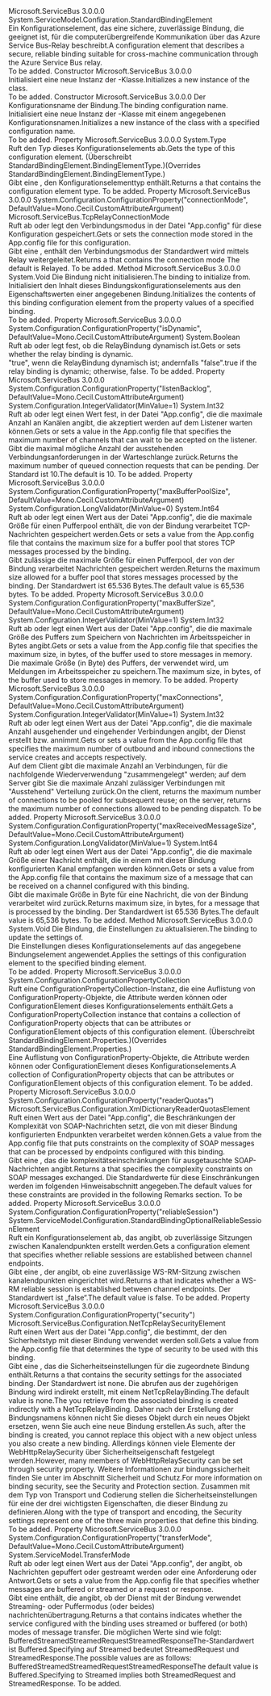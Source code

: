 <Type Name="NetTcpRelayBindingElement" FullName="Microsoft.ServiceBus.Configuration.NetTcpRelayBindingElement">
  <TypeSignature Language="C#" Value="public class NetTcpRelayBindingElement : System.ServiceModel.Configuration.StandardBindingElement" />
  <TypeSignature Language="ILAsm" Value=".class public auto ansi beforefieldinit NetTcpRelayBindingElement extends System.ServiceModel.Configuration.StandardBindingElement" />
  <TypeSignature Language="DocId" Value="T:Microsoft.ServiceBus.Configuration.NetTcpRelayBindingElement" />
  <TypeSignature Language="VB.NET" Value="Public Class NetTcpRelayBindingElement&#xA;Inherits StandardBindingElement" />
  <TypeSignature Language="F#" Value="type NetTcpRelayBindingElement = class&#xA;    inherit StandardBindingElement" />
  <AssemblyInfo>
    <AssemblyName>Microsoft.ServiceBus</AssemblyName>
    <AssemblyVersion>3.0.0.0</AssemblyVersion>
  </AssemblyInfo>
  <Base>
    <BaseTypeName>System.ServiceModel.Configuration.StandardBindingElement</BaseTypeName>
  </Base>
  <Interfaces />
  <Docs>
    <summary><span data-ttu-id="353a5-101">Ein Konfigurationselement, das eine sichere, zuverlässige Bindung, die geeignet ist, für die computerübergreifende Kommunikation über das Azure Service Bus-Relay beschreibt.</span><span class="sxs-lookup"><span data-stu-id="353a5-101">A configuration element that describes a secure, reliable binding suitable for cross-machine communication through the Azure Service Bus relay.</span></span></summary>
    <remarks>To be added.</remarks>
  </Docs>
  <Members>
    <Member MemberName=".ctor">
      <MemberSignature Language="C#" Value="public NetTcpRelayBindingElement ();" />
      <MemberSignature Language="ILAsm" Value=".method public hidebysig specialname rtspecialname instance void .ctor() cil managed" />
      <MemberSignature Language="DocId" Value="M:Microsoft.ServiceBus.Configuration.NetTcpRelayBindingElement.#ctor" />
      <MemberSignature Language="VB.NET" Value="Public Sub New ()" />
      <MemberType>Constructor</MemberType>
      <AssemblyInfo>
        <AssemblyName>Microsoft.ServiceBus</AssemblyName>
        <AssemblyVersion>3.0.0.0</AssemblyVersion>
      </AssemblyInfo>
      <Parameters />
      <Docs>
        <summary><span data-ttu-id="353a5-102">Initialisiert eine neue Instanz der <see cref="T:Microsoft.ServiceBus.Configuration.NetTcpRelayBindingElement" />-Klasse.</span><span class="sxs-lookup"><span data-stu-id="353a5-102">Initializes a new instance of the <see cref="T:Microsoft.ServiceBus.Configuration.NetTcpRelayBindingElement" /> class.</span></span></summary>
        <remarks>To be added.</remarks>
      </Docs>
    </Member>
    <Member MemberName=".ctor">
      <MemberSignature Language="C#" Value="public NetTcpRelayBindingElement (string name);" />
      <MemberSignature Language="ILAsm" Value=".method public hidebysig specialname rtspecialname instance void .ctor(string name) cil managed" />
      <MemberSignature Language="DocId" Value="M:Microsoft.ServiceBus.Configuration.NetTcpRelayBindingElement.#ctor(System.String)" />
      <MemberSignature Language="VB.NET" Value="Public Sub New (name As String)" />
      <MemberSignature Language="F#" Value="new Microsoft.ServiceBus.Configuration.NetTcpRelayBindingElement : string -&gt; Microsoft.ServiceBus.Configuration.NetTcpRelayBindingElement" Usage="new Microsoft.ServiceBus.Configuration.NetTcpRelayBindingElement name" />
      <MemberType>Constructor</MemberType>
      <AssemblyInfo>
        <AssemblyName>Microsoft.ServiceBus</AssemblyName>
        <AssemblyVersion>3.0.0.0</AssemblyVersion>
      </AssemblyInfo>
      <Parameters>
        <Parameter Name="name" Type="System.String" />
      </Parameters>
      <Docs>
        <param name="name"><span data-ttu-id="353a5-103">Der Konfigurationsname der Bindung.</span><span class="sxs-lookup"><span data-stu-id="353a5-103">The binding configuration name.</span></span></param>
        <summary><span data-ttu-id="353a5-104">Initialisiert eine neue Instanz der <see cref="T:Microsoft.ServiceBus.Configuration.NetTcpRelayBindingElement" />-Klasse mit einem angegebenen Konfigurationsnamen.</span><span class="sxs-lookup"><span data-stu-id="353a5-104">Initializes a new instance of the <see cref="T:Microsoft.ServiceBus.Configuration.NetTcpRelayBindingElement" /> class with a specified configuration name.</span></span></summary>
        <remarks>To be added.</remarks>
      </Docs>
    </Member>
    <Member MemberName="BindingElementType">
      <MemberSignature Language="C#" Value="protected override Type BindingElementType { get; }" />
      <MemberSignature Language="ILAsm" Value=".property instance class System.Type BindingElementType" />
      <MemberSignature Language="DocId" Value="P:Microsoft.ServiceBus.Configuration.NetTcpRelayBindingElement.BindingElementType" />
      <MemberSignature Language="VB.NET" Value="Protected Overrides ReadOnly Property BindingElementType As Type" />
      <MemberSignature Language="F#" Value="member this.BindingElementType : Type" Usage="Microsoft.ServiceBus.Configuration.NetTcpRelayBindingElement.BindingElementType" />
      <MemberType>Property</MemberType>
      <AssemblyInfo>
        <AssemblyName>Microsoft.ServiceBus</AssemblyName>
        <AssemblyVersion>3.0.0.0</AssemblyVersion>
      </AssemblyInfo>
      <ReturnValue>
        <ReturnType>System.Type</ReturnType>
      </ReturnValue>
      <Docs>
        <summary><span data-ttu-id="353a5-105">Ruft den Typ dieses Konfigurationselements ab.</span><span class="sxs-lookup"><span data-stu-id="353a5-105">Gets the type of this configuration element.</span></span> <span data-ttu-id="353a5-106">(Überschreibt StandardBindingElement.BindingElementType.)</span><span class="sxs-lookup"><span data-stu-id="353a5-106">(Overrides StandardBindingElement.BindingElementType.)</span></span></summary>
        <value><span data-ttu-id="353a5-107">Gibt eine <see cref="T:System.Type" /> , den Konfigurationselementtyp enthält.</span><span class="sxs-lookup"><span data-stu-id="353a5-107">Returns a <see cref="T:System.Type" /> that contains the configuration element type.</span></span></value>
        <remarks>To be added.</remarks>
      </Docs>
    </Member>
    <Member MemberName="ConnectionMode">
      <MemberSignature Language="C#" Value="public Microsoft.ServiceBus.TcpRelayConnectionMode ConnectionMode { get; set; }" />
      <MemberSignature Language="ILAsm" Value=".property instance valuetype Microsoft.ServiceBus.TcpRelayConnectionMode ConnectionMode" />
      <MemberSignature Language="DocId" Value="P:Microsoft.ServiceBus.Configuration.NetTcpRelayBindingElement.ConnectionMode" />
      <MemberSignature Language="VB.NET" Value="Public Property ConnectionMode As TcpRelayConnectionMode" />
      <MemberSignature Language="F#" Value="member this.ConnectionMode : Microsoft.ServiceBus.TcpRelayConnectionMode with get, set" Usage="Microsoft.ServiceBus.Configuration.NetTcpRelayBindingElement.ConnectionMode" />
      <MemberType>Property</MemberType>
      <AssemblyInfo>
        <AssemblyName>Microsoft.ServiceBus</AssemblyName>
        <AssemblyVersion>3.0.0.0</AssemblyVersion>
      </AssemblyInfo>
      <Attributes>
        <Attribute>
          <AttributeName>System.Configuration.ConfigurationProperty("connectionMode", DefaultValue=Mono.Cecil.CustomAttributeArgument)</AttributeName>
        </Attribute>
      </Attributes>
      <ReturnValue>
        <ReturnType>Microsoft.ServiceBus.TcpRelayConnectionMode</ReturnType>
      </ReturnValue>
      <Docs>
        <summary><span data-ttu-id="353a5-108">Ruft ab oder legt den Verbindungsmodus in der Datei "App.config" für diese Konfiguration gespeichert.</span><span class="sxs-lookup"><span data-stu-id="353a5-108">Gets or sets the connection mode stored in the App.config file for this configuration.</span></span></summary>
        <value><span data-ttu-id="353a5-109">Gibt eine <see cref="T:Microsoft.ServiceBus.TcpRelayConnectionMode" /> , enthält den Verbindungsmodus der Standardwert wird mittels Relay weitergeleitet.</span><span class="sxs-lookup"><span data-stu-id="353a5-109">Returns a <see cref="T:Microsoft.ServiceBus.TcpRelayConnectionMode" /> that contains the connection mode The default is Relayed.</span></span></value>
        <remarks>To be added.</remarks>
      </Docs>
    </Member>
    <Member MemberName="InitializeFrom">
      <MemberSignature Language="C#" Value="protected override void InitializeFrom (System.ServiceModel.Channels.Binding binding);" />
      <MemberSignature Language="ILAsm" Value=".method familyhidebysig virtual instance void InitializeFrom(class System.ServiceModel.Channels.Binding binding) cil managed" />
      <MemberSignature Language="DocId" Value="M:Microsoft.ServiceBus.Configuration.NetTcpRelayBindingElement.InitializeFrom(System.ServiceModel.Channels.Binding)" />
      <MemberSignature Language="F#" Value="override this.InitializeFrom : System.ServiceModel.Channels.Binding -&gt; unit" Usage="netTcpRelayBindingElement.InitializeFrom binding" />
      <MemberType>Method</MemberType>
      <AssemblyInfo>
        <AssemblyName>Microsoft.ServiceBus</AssemblyName>
        <AssemblyVersion>3.0.0.0</AssemblyVersion>
      </AssemblyInfo>
      <ReturnValue>
        <ReturnType>System.Void</ReturnType>
      </ReturnValue>
      <Parameters>
        <Parameter Name="binding" Type="System.ServiceModel.Channels.Binding" />
      </Parameters>
      <Docs>
        <param name="binding"> <span data-ttu-id="353a5-110">Die Bindung nicht initialisieren.</span><span class="sxs-lookup"><span data-stu-id="353a5-110">The binding to initialize from.</span></span></param>
        <summary><span data-ttu-id="353a5-111">Initialisiert den Inhalt dieses Bindungskonfigurationselements aus den Eigenschaftswerten einer angegebenen Bindung.</span><span class="sxs-lookup"><span data-stu-id="353a5-111">Initializes the contents of this binding configuration element from the property values of a specified binding.</span></span></summary>
        <remarks>To be added.</remarks>
      </Docs>
    </Member>
    <Member MemberName="IsDynamic">
      <MemberSignature Language="C#" Value="public bool IsDynamic { get; set; }" />
      <MemberSignature Language="ILAsm" Value=".property instance bool IsDynamic" />
      <MemberSignature Language="DocId" Value="P:Microsoft.ServiceBus.Configuration.NetTcpRelayBindingElement.IsDynamic" />
      <MemberSignature Language="VB.NET" Value="Public Property IsDynamic As Boolean" />
      <MemberSignature Language="F#" Value="member this.IsDynamic : bool with get, set" Usage="Microsoft.ServiceBus.Configuration.NetTcpRelayBindingElement.IsDynamic" />
      <MemberType>Property</MemberType>
      <AssemblyInfo>
        <AssemblyName>Microsoft.ServiceBus</AssemblyName>
        <AssemblyVersion>3.0.0.0</AssemblyVersion>
      </AssemblyInfo>
      <Attributes>
        <Attribute>
          <AttributeName>System.Configuration.ConfigurationProperty("isDynamic", DefaultValue=Mono.Cecil.CustomAttributeArgument)</AttributeName>
        </Attribute>
      </Attributes>
      <ReturnValue>
        <ReturnType>System.Boolean</ReturnType>
      </ReturnValue>
      <Docs>
        <summary><span data-ttu-id="353a5-112">Ruft ab oder legt fest, ob die RelayBindung dynamisch ist.</span><span class="sxs-lookup"><span data-stu-id="353a5-112">Gets or sets whether the relay binding is dynamic.</span></span></summary>
        <value><span data-ttu-id="353a5-113">"true", wenn die RelayBindung dynamisch ist; andernfalls "false".</span><span class="sxs-lookup"><span data-stu-id="353a5-113">true if the relay binding is dynamic; otherwise, false.</span></span></value>
        <remarks>To be added.</remarks>
      </Docs>
    </Member>
    <Member MemberName="ListenBacklog">
      <MemberSignature Language="C#" Value="public int ListenBacklog { get; set; }" />
      <MemberSignature Language="ILAsm" Value=".property instance int32 ListenBacklog" />
      <MemberSignature Language="DocId" Value="P:Microsoft.ServiceBus.Configuration.NetTcpRelayBindingElement.ListenBacklog" />
      <MemberSignature Language="VB.NET" Value="Public Property ListenBacklog As Integer" />
      <MemberSignature Language="F#" Value="member this.ListenBacklog : int with get, set" Usage="Microsoft.ServiceBus.Configuration.NetTcpRelayBindingElement.ListenBacklog" />
      <MemberType>Property</MemberType>
      <AssemblyInfo>
        <AssemblyName>Microsoft.ServiceBus</AssemblyName>
        <AssemblyVersion>3.0.0.0</AssemblyVersion>
      </AssemblyInfo>
      <Attributes>
        <Attribute>
          <AttributeName>System.Configuration.ConfigurationProperty("listenBacklog", DefaultValue=Mono.Cecil.CustomAttributeArgument)</AttributeName>
        </Attribute>
        <Attribute>
          <AttributeName>System.Configuration.IntegerValidator(MinValue=1)</AttributeName>
        </Attribute>
      </Attributes>
      <ReturnValue>
        <ReturnType>System.Int32</ReturnType>
      </ReturnValue>
      <Docs>
        <summary><span data-ttu-id="353a5-114">Ruft ab oder legt einen Wert fest, in der Datei "App.config", die die maximale Anzahl an Kanälen angibt, die akzeptiert werden auf dem Listener warten können.</span><span class="sxs-lookup"><span data-stu-id="353a5-114">Gets or sets a value in the App.config file that specifies the maximum number of channels that can wait to be accepted on the listener.</span></span></summary>
        <value><span data-ttu-id="353a5-115">Gibt die maximal mögliche Anzahl der ausstehenden Verbindungsanforderungen in der Warteschlange zurück.</span><span class="sxs-lookup"><span data-stu-id="353a5-115">Returns the maximum number of queued connection requests that can be pending.</span></span> <span data-ttu-id="353a5-116">Der Standard ist 10.</span><span class="sxs-lookup"><span data-stu-id="353a5-116">The default is 10.</span></span></value>
        <remarks>To be added.</remarks>
      </Docs>
    </Member>
    <Member MemberName="MaxBufferPoolSize">
      <MemberSignature Language="C#" Value="public long MaxBufferPoolSize { get; set; }" />
      <MemberSignature Language="ILAsm" Value=".property instance int64 MaxBufferPoolSize" />
      <MemberSignature Language="DocId" Value="P:Microsoft.ServiceBus.Configuration.NetTcpRelayBindingElement.MaxBufferPoolSize" />
      <MemberSignature Language="VB.NET" Value="Public Property MaxBufferPoolSize As Long" />
      <MemberSignature Language="F#" Value="member this.MaxBufferPoolSize : int64 with get, set" Usage="Microsoft.ServiceBus.Configuration.NetTcpRelayBindingElement.MaxBufferPoolSize" />
      <MemberType>Property</MemberType>
      <AssemblyInfo>
        <AssemblyName>Microsoft.ServiceBus</AssemblyName>
        <AssemblyVersion>3.0.0.0</AssemblyVersion>
      </AssemblyInfo>
      <Attributes>
        <Attribute>
          <AttributeName>System.Configuration.ConfigurationProperty("maxBufferPoolSize", DefaultValue=Mono.Cecil.CustomAttributeArgument)</AttributeName>
        </Attribute>
        <Attribute>
          <AttributeName>System.Configuration.LongValidator(MinValue=0)</AttributeName>
        </Attribute>
      </Attributes>
      <ReturnValue>
        <ReturnType>System.Int64</ReturnType>
      </ReturnValue>
      <Docs>
        <summary><span data-ttu-id="353a5-117">Ruft ab oder legt einen Wert aus der Datei "App.config", die die maximale Größe für einen Pufferpool enthält, die von der Bindung verarbeitet TCP-Nachrichten gespeichert werden.</span><span class="sxs-lookup"><span data-stu-id="353a5-117">Gets or sets a value from the App.config file that contains the maximum size for a buffer pool that stores TCP messages processed by the binding.</span></span></summary>
        <value><span data-ttu-id="353a5-118">Gibt zulässige die maximale Größe für einen Pufferpool, der von der Bindung verarbeitet Nachrichten gespeichert werden.</span><span class="sxs-lookup"><span data-stu-id="353a5-118">Returns the maximum size allowed for a buffer pool that stores messages processed by the binding.</span></span> <span data-ttu-id="353a5-119">Der Standardwert ist 65.536 Bytes.</span><span class="sxs-lookup"><span data-stu-id="353a5-119">The default value is 65,536 bytes.</span></span></value>
        <remarks>To be added.</remarks>
      </Docs>
    </Member>
    <Member MemberName="MaxBufferSize">
      <MemberSignature Language="C#" Value="public int MaxBufferSize { get; set; }" />
      <MemberSignature Language="ILAsm" Value=".property instance int32 MaxBufferSize" />
      <MemberSignature Language="DocId" Value="P:Microsoft.ServiceBus.Configuration.NetTcpRelayBindingElement.MaxBufferSize" />
      <MemberSignature Language="VB.NET" Value="Public Property MaxBufferSize As Integer" />
      <MemberSignature Language="F#" Value="member this.MaxBufferSize : int with get, set" Usage="Microsoft.ServiceBus.Configuration.NetTcpRelayBindingElement.MaxBufferSize" />
      <MemberType>Property</MemberType>
      <AssemblyInfo>
        <AssemblyName>Microsoft.ServiceBus</AssemblyName>
        <AssemblyVersion>3.0.0.0</AssemblyVersion>
      </AssemblyInfo>
      <Attributes>
        <Attribute>
          <AttributeName>System.Configuration.ConfigurationProperty("maxBufferSize", DefaultValue=Mono.Cecil.CustomAttributeArgument)</AttributeName>
        </Attribute>
        <Attribute>
          <AttributeName>System.Configuration.IntegerValidator(MinValue=1)</AttributeName>
        </Attribute>
      </Attributes>
      <ReturnValue>
        <ReturnType>System.Int32</ReturnType>
      </ReturnValue>
      <Docs>
        <summary><span data-ttu-id="353a5-120">Ruft ab oder legt einen Wert aus der Datei "App.config", die die maximale Größe des Puffers zum Speichern von Nachrichten im Arbeitsspeicher in Bytes angibt.</span><span class="sxs-lookup"><span data-stu-id="353a5-120">Gets or sets a value from the App.config file that specifies the maximum size, in bytes, of the buffer used to store messages in memory.</span></span></summary>
        <value><span data-ttu-id="353a5-121">Die maximale Größe (in Byte) des Puffers, der verwendet wird, um Meldungen im Arbeitsspeicher zu speichern.</span><span class="sxs-lookup"><span data-stu-id="353a5-121">The maximum size, in bytes, of the buffer used to store messages in memory.</span></span></value>
        <remarks>To be added.</remarks>
      </Docs>
    </Member>
    <Member MemberName="MaxConnections">
      <MemberSignature Language="C#" Value="public int MaxConnections { get; set; }" />
      <MemberSignature Language="ILAsm" Value=".property instance int32 MaxConnections" />
      <MemberSignature Language="DocId" Value="P:Microsoft.ServiceBus.Configuration.NetTcpRelayBindingElement.MaxConnections" />
      <MemberSignature Language="VB.NET" Value="Public Property MaxConnections As Integer" />
      <MemberSignature Language="F#" Value="member this.MaxConnections : int with get, set" Usage="Microsoft.ServiceBus.Configuration.NetTcpRelayBindingElement.MaxConnections" />
      <MemberType>Property</MemberType>
      <AssemblyInfo>
        <AssemblyName>Microsoft.ServiceBus</AssemblyName>
        <AssemblyVersion>3.0.0.0</AssemblyVersion>
      </AssemblyInfo>
      <Attributes>
        <Attribute>
          <AttributeName>System.Configuration.ConfigurationProperty("maxConnections", DefaultValue=Mono.Cecil.CustomAttributeArgument)</AttributeName>
        </Attribute>
        <Attribute>
          <AttributeName>System.Configuration.IntegerValidator(MinValue=1)</AttributeName>
        </Attribute>
      </Attributes>
      <ReturnValue>
        <ReturnType>System.Int32</ReturnType>
      </ReturnValue>
      <Docs>
        <summary><span data-ttu-id="353a5-122">Ruft ab oder legt einen Wert aus der Datei "App.config", die die maximale Anzahl ausgehender und eingehender Verbindungen angibt, der Dienst erstellt bzw. annimmt.</span><span class="sxs-lookup"><span data-stu-id="353a5-122">Gets or sets a value from the App.config file that specifies the maximum number of outbound and inbound connections the service creates and accepts respectively.</span></span></summary>
        <value><span data-ttu-id="353a5-123">Auf dem Client gibt die maximale Anzahl an Verbindungen, für die nachfolgende Wiederverwendung "zusammengelegt" werden; auf dem Server gibt Sie die maximale Anzahl zulässiger Verbindungen mit "Ausstehend" Verteilung zurück.</span><span class="sxs-lookup"><span data-stu-id="353a5-123">On the client, returns the maximum number of connections to be pooled for subsequent reuse; on the server, returns the maximum number of connections allowed to be pending dispatch.</span></span></value>
        <remarks>To be added.</remarks>
      </Docs>
    </Member>
    <Member MemberName="MaxReceivedMessageSize">
      <MemberSignature Language="C#" Value="public long MaxReceivedMessageSize { get; set; }" />
      <MemberSignature Language="ILAsm" Value=".property instance int64 MaxReceivedMessageSize" />
      <MemberSignature Language="DocId" Value="P:Microsoft.ServiceBus.Configuration.NetTcpRelayBindingElement.MaxReceivedMessageSize" />
      <MemberSignature Language="VB.NET" Value="Public Property MaxReceivedMessageSize As Long" />
      <MemberSignature Language="F#" Value="member this.MaxReceivedMessageSize : int64 with get, set" Usage="Microsoft.ServiceBus.Configuration.NetTcpRelayBindingElement.MaxReceivedMessageSize" />
      <MemberType>Property</MemberType>
      <AssemblyInfo>
        <AssemblyName>Microsoft.ServiceBus</AssemblyName>
        <AssemblyVersion>3.0.0.0</AssemblyVersion>
      </AssemblyInfo>
      <Attributes>
        <Attribute>
          <AttributeName>System.Configuration.ConfigurationProperty("maxReceivedMessageSize", DefaultValue=Mono.Cecil.CustomAttributeArgument)</AttributeName>
        </Attribute>
        <Attribute>
          <AttributeName>System.Configuration.LongValidator(MinValue=1)</AttributeName>
        </Attribute>
      </Attributes>
      <ReturnValue>
        <ReturnType>System.Int64</ReturnType>
      </ReturnValue>
      <Docs>
        <summary><span data-ttu-id="353a5-124">Ruft ab oder legt einen Wert aus der Datei "App.config", die die maximale Größe einer Nachricht enthält, die in einem mit dieser Bindung konfigurierten Kanal empfangen werden können.</span><span class="sxs-lookup"><span data-stu-id="353a5-124">Gets or sets a value from the App.config file that contains the maximum size of a message that can be received on a channel configured with this binding.</span></span></summary>
        <value><span data-ttu-id="353a5-125">Gibt die maximale Größe in Byte für eine Nachricht, die von der Bindung verarbeitet wird zurück.</span><span class="sxs-lookup"><span data-stu-id="353a5-125">Returns maximum size, in bytes, for a message that is processed by the binding.</span></span> <span data-ttu-id="353a5-126">Der Standardwert ist 65.536 Bytes.</span><span class="sxs-lookup"><span data-stu-id="353a5-126">The default value is 65,536 bytes.</span></span></value>
        <remarks>To be added.</remarks>
      </Docs>
    </Member>
    <Member MemberName="OnApplyConfiguration">
      <MemberSignature Language="C#" Value="protected override void OnApplyConfiguration (System.ServiceModel.Channels.Binding binding);" />
      <MemberSignature Language="ILAsm" Value=".method familyhidebysig virtual instance void OnApplyConfiguration(class System.ServiceModel.Channels.Binding binding) cil managed" />
      <MemberSignature Language="DocId" Value="M:Microsoft.ServiceBus.Configuration.NetTcpRelayBindingElement.OnApplyConfiguration(System.ServiceModel.Channels.Binding)" />
      <MemberSignature Language="F#" Value="override this.OnApplyConfiguration : System.ServiceModel.Channels.Binding -&gt; unit" Usage="netTcpRelayBindingElement.OnApplyConfiguration binding" />
      <MemberType>Method</MemberType>
      <AssemblyInfo>
        <AssemblyName>Microsoft.ServiceBus</AssemblyName>
        <AssemblyVersion>3.0.0.0</AssemblyVersion>
      </AssemblyInfo>
      <ReturnValue>
        <ReturnType>System.Void</ReturnType>
      </ReturnValue>
      <Parameters>
        <Parameter Name="binding" Type="System.ServiceModel.Channels.Binding" />
      </Parameters>
      <Docs>
        <param name="binding"> <span data-ttu-id="353a5-127">Die Bindung, die Einstellungen zu aktualisieren.</span><span class="sxs-lookup"><span data-stu-id="353a5-127">The binding to update the settings of.</span></span></param>
        <summary><span data-ttu-id="353a5-128">Die Einstellungen dieses Konfigurationselements auf das angegebene Bindungselement angewendet.</span><span class="sxs-lookup"><span data-stu-id="353a5-128">Applies the settings of this configuration element to the specified binding element.</span></span></summary>
        <remarks>To be added.</remarks>
      </Docs>
    </Member>
    <Member MemberName="Properties">
      <MemberSignature Language="C#" Value="protected override System.Configuration.ConfigurationPropertyCollection Properties { get; }" />
      <MemberSignature Language="ILAsm" Value=".property instance class System.Configuration.ConfigurationPropertyCollection Properties" />
      <MemberSignature Language="DocId" Value="P:Microsoft.ServiceBus.Configuration.NetTcpRelayBindingElement.Properties" />
      <MemberSignature Language="VB.NET" Value="Protected Overrides ReadOnly Property Properties As ConfigurationPropertyCollection" />
      <MemberSignature Language="F#" Value="member this.Properties : System.Configuration.ConfigurationPropertyCollection" Usage="Microsoft.ServiceBus.Configuration.NetTcpRelayBindingElement.Properties" />
      <MemberType>Property</MemberType>
      <AssemblyInfo>
        <AssemblyName>Microsoft.ServiceBus</AssemblyName>
        <AssemblyVersion>3.0.0.0</AssemblyVersion>
      </AssemblyInfo>
      <ReturnValue>
        <ReturnType>System.Configuration.ConfigurationPropertyCollection</ReturnType>
      </ReturnValue>
      <Docs>
        <summary><span data-ttu-id="353a5-129">Ruft eine ConfigurationPropertyCollection-Instanz, die eine Auflistung von ConfigurationProperty-Objekte, die Attribute werden können oder ConfigurationElement dieses Konfigurationselements enthält.</span><span class="sxs-lookup"><span data-stu-id="353a5-129">Gets a ConfigurationPropertyCollection instance that contains a collection of ConfigurationProperty objects that can be attributes or ConfigurationElement objects of this configuration element.</span></span> <span data-ttu-id="353a5-130">(Überschreibt StandardBindingElement.Properties.)</span><span class="sxs-lookup"><span data-stu-id="353a5-130">(Overrides StandardBindingElement.Properties.)</span></span></summary>
        <value><span data-ttu-id="353a5-131">Eine Auflistung von ConfigurationProperty-Objekte, die Attribute werden können oder ConfigurationElement dieses Konfigurationselements.</span><span class="sxs-lookup"><span data-stu-id="353a5-131">A collection of ConfigurationProperty objects that can be attributes or ConfigurationElement objects of this configuration element.</span></span></value>
        <remarks>To be added.</remarks>
      </Docs>
    </Member>
    <Member MemberName="ReaderQuotas">
      <MemberSignature Language="C#" Value="public Microsoft.ServiceBus.Configuration.XmlDictionaryReaderQuotasElement ReaderQuotas { get; }" />
      <MemberSignature Language="ILAsm" Value=".property instance class Microsoft.ServiceBus.Configuration.XmlDictionaryReaderQuotasElement ReaderQuotas" />
      <MemberSignature Language="DocId" Value="P:Microsoft.ServiceBus.Configuration.NetTcpRelayBindingElement.ReaderQuotas" />
      <MemberSignature Language="VB.NET" Value="Public ReadOnly Property ReaderQuotas As XmlDictionaryReaderQuotasElement" />
      <MemberSignature Language="F#" Value="member this.ReaderQuotas : Microsoft.ServiceBus.Configuration.XmlDictionaryReaderQuotasElement" Usage="Microsoft.ServiceBus.Configuration.NetTcpRelayBindingElement.ReaderQuotas" />
      <MemberType>Property</MemberType>
      <AssemblyInfo>
        <AssemblyName>Microsoft.ServiceBus</AssemblyName>
        <AssemblyVersion>3.0.0.0</AssemblyVersion>
      </AssemblyInfo>
      <Attributes>
        <Attribute>
          <AttributeName>System.Configuration.ConfigurationProperty("readerQuotas")</AttributeName>
        </Attribute>
      </Attributes>
      <ReturnValue>
        <ReturnType>Microsoft.ServiceBus.Configuration.XmlDictionaryReaderQuotasElement</ReturnType>
      </ReturnValue>
      <Docs>
        <summary><span data-ttu-id="353a5-132">Ruft einen Wert aus der Datei "App.config", die Beschränkungen der Komplexität von SOAP-Nachrichten setzt, die von mit dieser Bindung konfigurierten Endpunkten verarbeitet werden können.</span><span class="sxs-lookup"><span data-stu-id="353a5-132">Gets a value from the App.config file that puts constraints on the complexity of SOAP messages that can be processed by endpoints configured with this binding.</span></span></summary>
        <value><span data-ttu-id="353a5-133">Gibt eine <see cref="T:Microsoft.ServiceBus.Configuration.XmlDictionaryReaderQuotasElement" /> , das die komplexitätseinschränkungen für ausgetauschte SOAP-Nachrichten angibt.</span><span class="sxs-lookup"><span data-stu-id="353a5-133">Returns a <see cref="T:Microsoft.ServiceBus.Configuration.XmlDictionaryReaderQuotasElement" /> that specifies the complexity constraints on SOAP messages exchanged.</span></span> <span data-ttu-id="353a5-134">Die Standardwerte für diese Einschränkungen werden im folgenden Hinweisabschnitt angegeben.</span><span class="sxs-lookup"><span data-stu-id="353a5-134">The default values for these constraints are provided in the following Remarks section.</span></span></value>
        <remarks>To be added.</remarks>
      </Docs>
    </Member>
    <Member MemberName="ReliableSession">
      <MemberSignature Language="C#" Value="public System.ServiceModel.Configuration.StandardBindingOptionalReliableSessionElement ReliableSession { get; }" />
      <MemberSignature Language="ILAsm" Value=".property instance class System.ServiceModel.Configuration.StandardBindingOptionalReliableSessionElement ReliableSession" />
      <MemberSignature Language="DocId" Value="P:Microsoft.ServiceBus.Configuration.NetTcpRelayBindingElement.ReliableSession" />
      <MemberSignature Language="VB.NET" Value="Public ReadOnly Property ReliableSession As StandardBindingOptionalReliableSessionElement" />
      <MemberSignature Language="F#" Value="member this.ReliableSession : System.ServiceModel.Configuration.StandardBindingOptionalReliableSessionElement" Usage="Microsoft.ServiceBus.Configuration.NetTcpRelayBindingElement.ReliableSession" />
      <MemberType>Property</MemberType>
      <AssemblyInfo>
        <AssemblyName>Microsoft.ServiceBus</AssemblyName>
        <AssemblyVersion>3.0.0.0</AssemblyVersion>
      </AssemblyInfo>
      <Attributes>
        <Attribute>
          <AttributeName>System.Configuration.ConfigurationProperty("reliableSession")</AttributeName>
        </Attribute>
      </Attributes>
      <ReturnValue>
        <ReturnType>System.ServiceModel.Configuration.StandardBindingOptionalReliableSessionElement</ReturnType>
      </ReturnValue>
      <Docs>
        <summary><span data-ttu-id="353a5-135">Ruft ein Konfigurationselement ab, das angibt, ob zuverlässige Sitzungen zwischen Kanalendpunkten erstellt werden.</span><span class="sxs-lookup"><span data-stu-id="353a5-135">Gets a configuration element that specifies whether reliable sessions are established between channel endpoints.</span></span></summary>
        <value><span data-ttu-id="353a5-136">Gibt eine <see cref="T:System.ServiceModel.Configuration.StandardBindingOptionalReliableSessionElement" /> , der angibt, ob eine zuverlässige WS-RM-Sitzung zwischen kanalendpunkten eingerichtet wird.</span><span class="sxs-lookup"><span data-stu-id="353a5-136">Returns a <see cref="T:System.ServiceModel.Configuration.StandardBindingOptionalReliableSessionElement" /> that indicates whether a WS-RM reliable session is established between channel endpoints.</span></span> <span data-ttu-id="353a5-137">Der Standardwert ist „false“.</span><span class="sxs-lookup"><span data-stu-id="353a5-137">The default value is false.</span></span></value>
        <remarks>To be added.</remarks>
      </Docs>
    </Member>
    <Member MemberName="Security">
      <MemberSignature Language="C#" Value="public Microsoft.ServiceBus.Configuration.NetTcpRelaySecurityElement Security { get; }" />
      <MemberSignature Language="ILAsm" Value=".property instance class Microsoft.ServiceBus.Configuration.NetTcpRelaySecurityElement Security" />
      <MemberSignature Language="DocId" Value="P:Microsoft.ServiceBus.Configuration.NetTcpRelayBindingElement.Security" />
      <MemberSignature Language="VB.NET" Value="Public ReadOnly Property Security As NetTcpRelaySecurityElement" />
      <MemberSignature Language="F#" Value="member this.Security : Microsoft.ServiceBus.Configuration.NetTcpRelaySecurityElement" Usage="Microsoft.ServiceBus.Configuration.NetTcpRelayBindingElement.Security" />
      <MemberType>Property</MemberType>
      <AssemblyInfo>
        <AssemblyName>Microsoft.ServiceBus</AssemblyName>
        <AssemblyVersion>3.0.0.0</AssemblyVersion>
      </AssemblyInfo>
      <Attributes>
        <Attribute>
          <AttributeName>System.Configuration.ConfigurationProperty("security")</AttributeName>
        </Attribute>
      </Attributes>
      <ReturnValue>
        <ReturnType>Microsoft.ServiceBus.Configuration.NetTcpRelaySecurityElement</ReturnType>
      </ReturnValue>
      <Docs>
        <summary><span data-ttu-id="353a5-138">Ruft einen Wert aus der Datei "App.config", die bestimmt, der den Sicherheitstyp mit dieser Bindung verwendet werden soll.</span><span class="sxs-lookup"><span data-stu-id="353a5-138">Gets a value from the App.config file that determines the type of security to be used with this binding.</span></span></summary>
        <value><span data-ttu-id="353a5-139">Gibt eine <see cref="T:Microsoft.ServiceBus.Configuration.NetTcpRelaySecurityElement" /> , das die Sicherheitseinstellungen für die zugeordnete Bindung enthält.</span><span class="sxs-lookup"><span data-stu-id="353a5-139">Returns a <see cref="T:Microsoft.ServiceBus.Configuration.NetTcpRelaySecurityElement" /> that contains the security settings for the associated binding.</span></span> <span data-ttu-id="353a5-140">Der Standardwert ist none. Die <see cref="T:Microsoft.ServiceBus.Configuration.NetTcpRelaySecurityElement" /> abrufen aus der zugehörigen Bindung wird indirekt erstellt, mit einem NetTcpRelayBinding.</span><span class="sxs-lookup"><span data-stu-id="353a5-140">The default value is none.The <see cref="T:Microsoft.ServiceBus.Configuration.NetTcpRelaySecurityElement" /> you retrieve from the associated binding is created indirectly with a NetTcpRelayBinding.</span></span> <span data-ttu-id="353a5-141">Daher nach der Erstellung der Bindungsnamens können nicht Sie dieses Objekt durch ein neues Objekt ersetzen, wenn Sie auch eine neue Bindung erstellen.</span><span class="sxs-lookup"><span data-stu-id="353a5-141">As such, after the binding is created, you cannot replace this object with a new object unless you also create a new binding.</span></span> <span data-ttu-id="353a5-142">Allerdings können viele Elemente der WebHttpRelaySecurity über Sicherheitseigenschaft festgelegt werden.</span><span class="sxs-lookup"><span data-stu-id="353a5-142">However, many members of WebHttpRelaySecurity can be set through security property.</span></span> <span data-ttu-id="353a5-143">Weitere Informationen zur bindungssicherheit finden Sie unter im Abschnitt Sicherheit und Schutz.</span><span class="sxs-lookup"><span data-stu-id="353a5-143">For more information on binding security, see the Security and Protection section.</span></span> <span data-ttu-id="353a5-144">Zusammen mit dem Typ von Transport und Codierung stellen die Sicherheitseinstellungen für eine der drei wichtigsten Eigenschaften, die dieser Bindung zu definieren.</span><span class="sxs-lookup"><span data-stu-id="353a5-144">Along with the type of transport and encoding, the Security settings represent one of the three main properties that define this binding.</span></span></value>
        <remarks>To be added.</remarks>
      </Docs>
    </Member>
    <Member MemberName="TransferMode">
      <MemberSignature Language="C#" Value="public System.ServiceModel.TransferMode TransferMode { get; set; }" />
      <MemberSignature Language="ILAsm" Value=".property instance valuetype System.ServiceModel.TransferMode TransferMode" />
      <MemberSignature Language="DocId" Value="P:Microsoft.ServiceBus.Configuration.NetTcpRelayBindingElement.TransferMode" />
      <MemberSignature Language="VB.NET" Value="Public Property TransferMode As TransferMode" />
      <MemberSignature Language="F#" Value="member this.TransferMode : System.ServiceModel.TransferMode with get, set" Usage="Microsoft.ServiceBus.Configuration.NetTcpRelayBindingElement.TransferMode" />
      <MemberType>Property</MemberType>
      <AssemblyInfo>
        <AssemblyName>Microsoft.ServiceBus</AssemblyName>
        <AssemblyVersion>3.0.0.0</AssemblyVersion>
      </AssemblyInfo>
      <Attributes>
        <Attribute>
          <AttributeName>System.Configuration.ConfigurationProperty("transferMode", DefaultValue=Mono.Cecil.CustomAttributeArgument)</AttributeName>
        </Attribute>
      </Attributes>
      <ReturnValue>
        <ReturnType>System.ServiceModel.TransferMode</ReturnType>
      </ReturnValue>
      <Docs>
        <summary><span data-ttu-id="353a5-145">Ruft ab oder legt einen Wert aus der Datei "App.config", der angibt, ob Nachrichten gepuffert oder gestreamt werden oder eine Anforderung oder Antwort.</span><span class="sxs-lookup"><span data-stu-id="353a5-145">Gets or sets a value from the App.config file that specifies whether messages are buffered or streamed or a request or response.</span></span></summary>
        <value><span data-ttu-id="353a5-146">Gibt eine <see cref="T:System.ServiceModel.TransferMode" /> enthält, die angibt, ob der Dienst mit der Bindung verwendet Streaming- oder Puffermodus (oder beides) nachrichtenübertragung.</span><span class="sxs-lookup"><span data-stu-id="353a5-146">Returns a <see cref="T:System.ServiceModel.TransferMode" /> that contains indicates whether the service configured with the binding uses streamed or buffered (or both) modes of message transfer.</span></span> <span data-ttu-id="353a5-147">Die möglichen Werte sind wie folgt: BufferedStreamedStreamedRequestStreamedResponseThe-Standardwert ist Buffered.Specifying <see cref="P:Microsoft.ServiceBus.Configuration.NetTcpRelayBindingElement.TransferMode" /> auf Streamed bedeutet StreamedRequest und StreamedResponse.</span><span class="sxs-lookup"><span data-stu-id="353a5-147">The possible values are as follows: BufferedStreamedStreamedRequestStreamedResponseThe default value is Buffered.Specifying <see cref="P:Microsoft.ServiceBus.Configuration.NetTcpRelayBindingElement.TransferMode" /> to Streamed implies both StreamedRequest and StreamedResponse.</span></span></value>
        <remarks>To be added.</remarks>
      </Docs>
    </Member>
  </Members>
</Type>